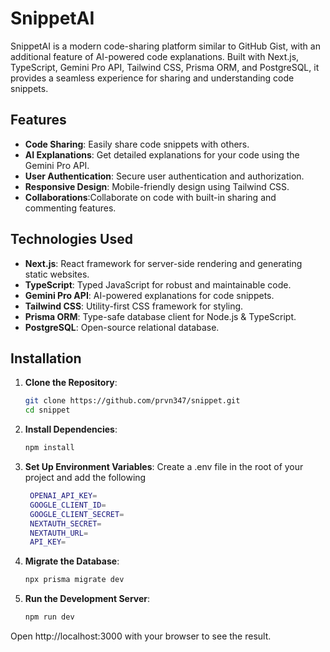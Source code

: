 # SnippetAI

SnippetAI is a modern code-sharing platform similar to GitHub Gist, with an additional feature of AI-powered code explanations. Built with Next.js, TypeScript, Gemini Pro API, Tailwind CSS, Prisma ORM, and PostgreSQL, it provides a seamless experience for sharing and understanding code snippets.

## Features

- **Code Sharing**: Easily share code snippets with others.
- **AI Explanations**: Get detailed explanations for your code using the Gemini Pro API.
- **User Authentication**: Secure user authentication and authorization.
- **Responsive Design**: Mobile-friendly design using Tailwind CSS.
- **Collaborations**:Collaborate on code with built-in sharing and commenting features.

## Technologies Used

- **Next.js**: React framework for server-side rendering and generating static websites.
- **TypeScript**: Typed JavaScript for robust and maintainable code.
- **Gemini Pro API**: AI-powered explanations for code snippets.
- **Tailwind CSS**: Utility-first CSS framework for styling.
- **Prisma ORM**: Type-safe database client for Node.js & TypeScript.
- **PostgreSQL**: Open-source relational database.

## Installation

1. **Clone the Repository**:
   ```bash
   git clone https://github.com/prvn347/snippet.git
   cd snippet
2. **Install Dependencies**:
   ```bash
   npm install
3. **Set Up Environment Variables**:
 Create a .env file in the root of your project and add the following
   ```bash
    OPENAI_API_KEY=
    GOOGLE_CLIENT_ID=
    GOOGLE_CLIENT_SECRET=
    NEXTAUTH_SECRET=
    NEXTAUTH_URL=
    API_KEY=

4. **Migrate the Database**:
   ```bash
   npx prisma migrate dev
5. **Run the Development Server**:
   ```bash
   npm run dev

Open http://localhost:3000 with your browser to see the result.
